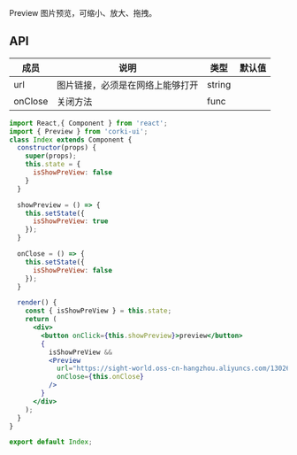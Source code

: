 Preview 图片预览，可缩小、放大、拖拽。

## API
| 成员 | 说明 | 类型 | 默认值 |
| --- | --- | --- | --- |
| url | 图片链接，必须是在网络上能够打开 | string |  |
| onClose | 关闭方法 | func | |

```jsx
import React,{ Component } from 'react';
import { Preview } from 'corki-ui';
class Index extends Component {
  constructor(props) {
    super(props);
    this.state = {
      isShowPreView: false
    }
  }

  showPreview = () => {
    this.setState({
      isShowPreView: true
    });
  }

  onClose = () => {
    this.setState({
      isShowPreView: false
    });
  }

  render() {
    const { isShowPreView } = this.state;
    return (
      <div>
        <button onClick={this.showPreview}>preview</button>
        {
          isShowPreView &&
          <Preview
            url="https://sight-world.oss-cn-hangzhou.aliyuncs.com/13026877921/9y-PLogxmyJudmV23z9HgbPX.jpeg"
            onClose={this.onClose}
          />
        }
      </div>
    );
  }
}

export default Index;
```